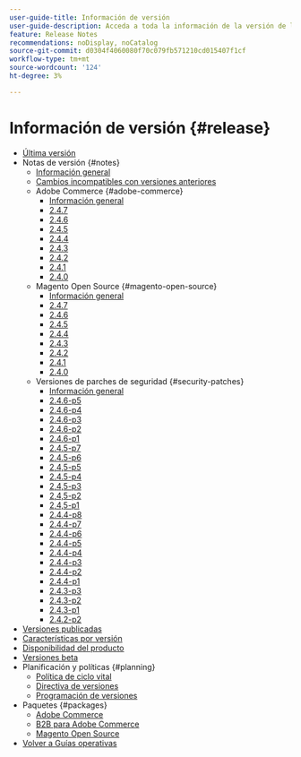 ```yaml
---
user-guide-title: Información de versión
user-guide-description: Acceda a toda la información de la versión de los parches y servicios de Adobe Commerce en un solo lugar.
feature: Release Notes
recommendations: noDisplay, noCatalog
source-git-commit: d0304f4060080f70c079fb571210cd015407f1cf
workflow-type: tm+mt
source-wordcount: '124'
ht-degree: 3%

---
```



# Información de versión {#release}

- [Última versión](latest.md)
- Notas de versión {#notes}
   - [Información general](release-notes/overview.md)
   - [Cambios incompatibles con versiones anteriores](backward-incompatible-changes.md)
   - Adobe Commerce {#adobe-commerce}
      - [Información general](release-notes/commerce/overview.md)
      - [2.4.7](release-notes/commerce/2-4-7.md)
      - [2.4.6](release-notes/commerce/2-4-6.md)
      - [2.4.5](release-notes/commerce/2-4-5.md)
      - [2.4.4](release-notes/commerce/2-4-4.md)
      - [2.4.3](release-notes/commerce/2-4-3.md)
      - [2.4.2](release-notes/commerce/2-4-2.md)
      - [2.4.1](release-notes/commerce/2-4-1.md)
      - [2.4.0](release-notes/commerce/2-4-0.md)
   - Magento Open Source {#magento-open-source}
      - [Información general](release-notes/open-source/overview.md)
      - [2.4.7](release-notes/open-source/2-4-7.md)
      - [2.4.6](release-notes/open-source/2-4-6.md)
      - [2.4.5](release-notes/open-source/2-4-5.md)
      - [2.4.4](release-notes/open-source/2-4-4.md)
      - [2.4.3](release-notes/open-source/2-4-3.md)
      - [2.4.2](release-notes/open-source/2-4-2.md)
      - [2.4.1](release-notes/open-source/2-4-1.md)
      - [2.4.0](release-notes/open-source/2-4-0.md)
   - Versiones de parches de seguridad {#security-patches}
      - [Información general](release-notes/security/overview.md)
      - [2.4.6-p5](release-notes/security/2-4-6-p5.md)
      - [2.4.6-p4](release-notes/security/2-4-6-p4.md)
      - [2.4.6-p3](release-notes/security/2-4-6-p3.md)
      - [2.4.6-p2](release-notes/security/2-4-6-p2.md)
      - [2.4.6-p1](release-notes/security/2-4-6-p1.md)
      - [2.4.5-p7](release-notes/security/2-4-5-p7.md)
      - [2.4.5-p6](release-notes/security/2-4-5-p6.md)
      - [2,4,5-p5](release-notes/security/2-4-5-p5.md)
      - [2.4.5-p4](release-notes/security/2-4-5-p4.md)
      - [2,4,5-p3](release-notes/security/2-4-5-p3.md)
      - [2,4,5-p2](release-notes/security/2-4-5-p2.md)
      - [2,4,5-p1](release-notes/security/2-4-5-p1.md)
      - [2.4.4-p8](release-notes/security/2-4-4-p8.md)
      - [2.4.4-p7](release-notes/security/2-4-4-p7.md)
      - [2.4.4-p6](release-notes/security/2-4-4-p6.md)
      - [2.4.4-p5](release-notes/security/2-4-4-p5.md)
      - [2.4.4-p4](release-notes/security/2-4-4-p4.md)
      - [2.4.4-p3](release-notes/security/2-4-4-p3.md)
      - [2.4.4-p2](release-notes/security/2-4-4-p2.md)
      - [2.4.4-p1](release-notes/security/2-4-4-p1.md)
      - [2.4.3-p3](release-notes/security/2-4-3-p3.md)
      - [2.4.3-p2](release-notes/security/2-4-3-p2.md)
      - [2.4.3-p1](release-notes/security/2-4-3-p1.md)
      - [2.4.2-p2](release-notes/security/2-4-2-p2.md)
- [Versiones publicadas](versions.md)
- [Características por versión](features.md)
- [Disponibilidad del producto](product-availability.md)
- [Versiones beta](beta.md)
- Planificación y políticas {#planning}
   - [Política de ciclo vital](lifecycle-policy.md)
   - [Directiva de versiones](versioning-policy.md)
   - [Programación de versiones](schedule.md)
- Paquetes {#packages}
   - [Adobe Commerce](packages/adobe-commerce.md)
   - [B2B para Adobe Commerce](packages/adobe-commerce-b2b.md)
   - [Magento Open Source](packages/magento-open-source.md)
- [Volver a Guías operativas](https://experienceleague.adobe.com/docs/commerce-operations/operational-guides/home.html)
